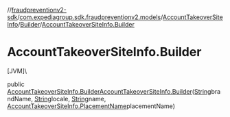 //[fraudpreventionv2-sdk](../../../../index.md)/[com.expediagroup.sdk.fraudpreventionv2.models](../../index.md)/[AccountTakeoverSiteInfo](../index.md)/[Builder](index.md)/[AccountTakeoverSiteInfo.Builder](-account-takeover-site-info.-builder.md)

# AccountTakeoverSiteInfo.Builder

[JVM]\

public [AccountTakeoverSiteInfo.Builder](index.md)[AccountTakeoverSiteInfo.Builder](-account-takeover-site-info.-builder.md)([String](https://docs.oracle.com/javase/8/docs/api/java/lang/String.html)brandName, [String](https://docs.oracle.com/javase/8/docs/api/java/lang/String.html)locale, [String](https://docs.oracle.com/javase/8/docs/api/java/lang/String.html)name, [AccountTakeoverSiteInfo.PlacementName](../-placement-name/index.md)placementName)
